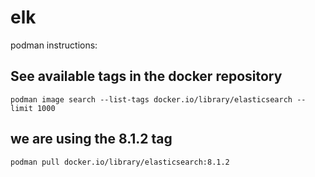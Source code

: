 # elk
podman instructions:

## See available tags in the docker repository
`podman image search --list-tags docker.io/library/elasticsearch --limit 1000`


## we are using the 8.1.2 tag
`podman pull docker.io/library/elasticsearch:8.1.2`

